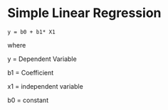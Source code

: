 # Simple Linear Regression

```y = b0 + b1* X1```

where 

y = Dependent Variable 

b1 = Coefficient

x1  = independent variable 

b0 = constant

 

